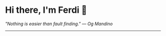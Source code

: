 <h1>Hi there, I'm Ferdi 👋</h1>

<p><em>
  "Nothing is easier than fault finding." — Og Mandino
</em></p>

---
